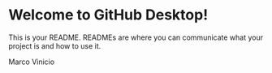 # Welcome to GitHub Desktop!


This is your README. READMEs are where you can communicate what your project is and how to use it.

Marco Vinicio
